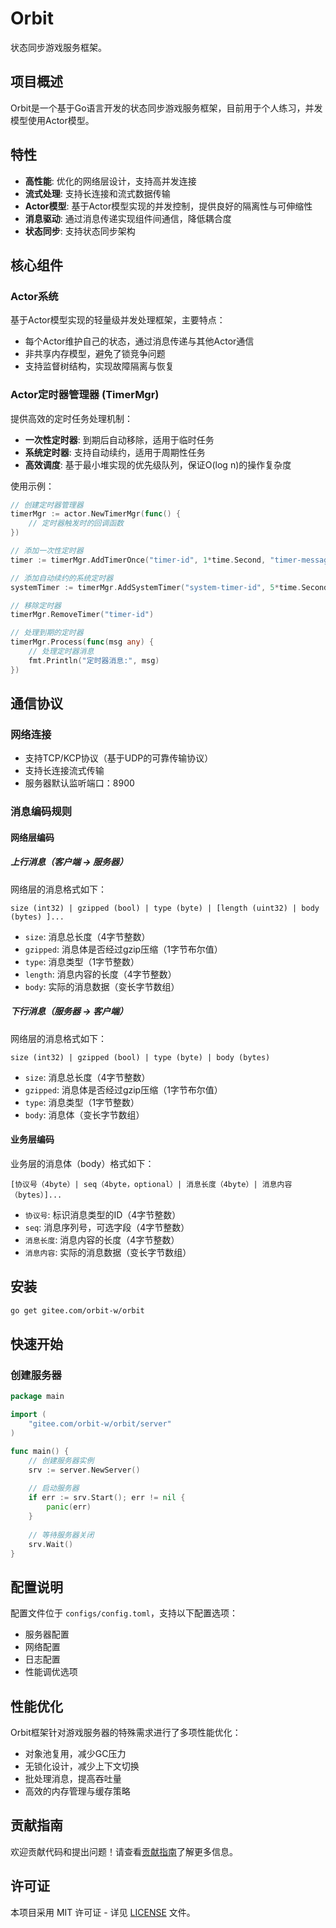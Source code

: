 # Orbit

状态同步游戏服务框架。

## 项目概述

Orbit是一个基于Go语言开发的状态同步游戏服务框架，目前用于个人练习，并发模型使用Actor模型。

## 特性

- **高性能**: 优化的网络层设计，支持高并发连接
- **流式处理**: 支持长连接和流式数据传输
- **Actor模型**: 基于Actor模型实现的并发控制，提供良好的隔离性与可伸缩性
- **消息驱动**: 通过消息传递实现组件间通信，降低耦合度
- **状态同步**: 支持状态同步架构

## 核心组件

### Actor系统

基于Actor模型实现的轻量级并发处理框架，主要特点：

- 每个Actor维护自己的状态，通过消息传递与其他Actor通信
- 非共享内存模型，避免了锁竞争问题
- 支持监督树结构，实现故障隔离与恢复

### Actor定时器管理器 (TimerMgr)

提供高效的定时任务处理机制：

- **一次性定时器**: 到期后自动移除，适用于临时任务
- **系统定时器**: 支持自动续约，适用于周期性任务
- **高效调度**: 基于最小堆实现的优先级队列，保证O(log n)的操作复杂度

使用示例：

```go
// 创建定时器管理器
timerMgr := actor.NewTimerMgr(func() {
    // 定时器触发时的回调函数
})

// 添加一次性定时器
timer := timerMgr.AddTimerOnce("timer-id", 1*time.Second, "timer-message")

// 添加自动续约的系统定时器
systemTimer := timerMgr.AddSystemTimer("system-timer-id", 5*time.Second, "system-timer-message")

// 移除定时器
timerMgr.RemoveTimer("timer-id")

// 处理到期的定时器
timerMgr.Process(func(msg any) {
    // 处理定时器消息
    fmt.Println("定时器消息:", msg)
})
```

## 通信协议

### 网络连接

- 支持TCP/KCP协议（基于UDP的可靠传输协议）
- 支持长连接流式传输
- 服务器默认监听端口：8900

### 消息编码规则

#### 网络层编码

##### 上行消息（客户端 -> 服务器）

网络层的消息格式如下：

```
size (int32) | gzipped (bool) | type (byte) | [length (uint32) | body (bytes) ]...
```

- `size`: 消息总长度（4字节整数）
- `gzipped`: 消息体是否经过gzip压缩（1字节布尔值）
- `type`: 消息类型（1字节整数）
- `length`: 消息内容的长度（4字节整数）
- `body`: 实际的消息数据（变长字节数组）

##### 下行消息（服务器 -> 客户端）

网络层的消息格式如下：

```
size (int32) | gzipped (bool) | type (byte) | body (bytes)
```

- `size`: 消息总长度（4字节整数）
- `gzipped`: 消息体是否经过gzip压缩（1字节布尔值）
- `type`: 消息类型（1字节整数）
- `body`: 消息体（变长字节数组）

#### 业务层编码

业务层的消息体（body）格式如下：

```
[协议号（4byte）| seq（4byte，optional）| 消息长度（4byte）| 消息内容（bytes）]...
```

- `协议号`: 标识消息类型的ID（4字节整数）
- `seq`: 消息序列号，可选字段（4字节整数）
- `消息长度`: 消息内容的长度（4字节整数）
- `消息内容`: 实际的消息数据（变长字节数组）

## 安装

```bash
go get gitee.com/orbit-w/orbit
```

## 快速开始

### 创建服务器

```go
package main

import (
    "gitee.com/orbit-w/orbit/server"
)

func main() {
    // 创建服务器实例
    srv := server.NewServer()
    
    // 启动服务器
    if err := srv.Start(); err != nil {
        panic(err)
    }
    
    // 等待服务器关闭
    srv.Wait()
}
```

## 配置说明

配置文件位于 `configs/config.toml`，支持以下配置选项：

- 服务器配置
- 网络配置
- 日志配置
- 性能调优选项

## 性能优化

Orbit框架针对游戏服务器的特殊需求进行了多项性能优化：

- 对象池复用，减少GC压力
- 无锁化设计，减少上下文切换
- 批处理消息，提高吞吐量
- 高效的内存管理与缓存策略

## 贡献指南

欢迎贡献代码和提出问题！请查看[贡献指南](CONTRIBUTING.md)了解更多信息。

## 许可证

本项目采用 MIT 许可证 - 详见 [LICENSE](LICENSE) 文件。
